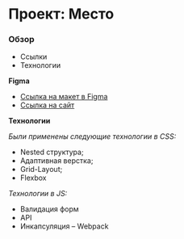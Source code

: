 # Проект: Место

### Обзор

- Ссылки
- Технологии

**Figma**

- [Ссылка на макет в Figma](https://www.figma.com/file/2cn9N9jSkmxD84oJik7xL7/JavaScript.-Sprint-4?node-id=0%3A1)
- [Ссылка на сайт](https://laylaroad.github.io/mesto-project-bootcamp/)

**Технологии**

_Были применены следующие технологии в CSS:_

- Nested структура;
- Адаптивная верстка;
- Grid-Layout;
- Flexbox

_Технологии в JS:_

- Валидация форм
- API
- Инкапсуляция
  – Webpack
